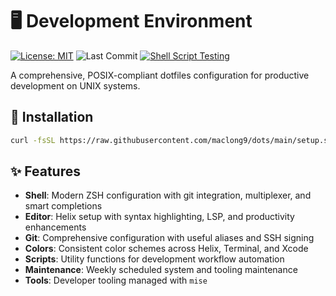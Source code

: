 # 🖥️ Development Environment

[![License: MIT](https://img.shields.io/badge/License-MIT-blue.svg)](LICENSE)
![Last Commit](https://img.shields.io/github/last-commit/maclong9/dots)
[![Shell Script Testing](https://github.com/maclong9/dots/actions/workflows/shell-tests.yml/badge.svg)](https://github.com/maclong9/dots/actions/workflows/shell-tests.yml)

A comprehensive, POSIX-compliant dotfiles configuration for productive development on UNIX systems.

## 🚀 Installation

```sh
curl -fsSL https://raw.githubusercontent.com/maclong9/dots/main/setup.sh | sh
```

## ✨ Features

- **Shell**: Modern ZSH configuration with git integration, multiplexer, and smart completions
- **Editor**: Helix setup with syntax highlighting, LSP, and productivity enhancements
- **Git**: Comprehensive configuration with useful aliases and SSH signing
- **Colors**: Consistent color schemes across Helix, Terminal, and Xcode
- **Scripts**: Utility functions for development workflow automation
- **Maintenance**: Weekly scheduled system and tooling maintenance
- **Tools**: Developer tooling managed with `mise`
